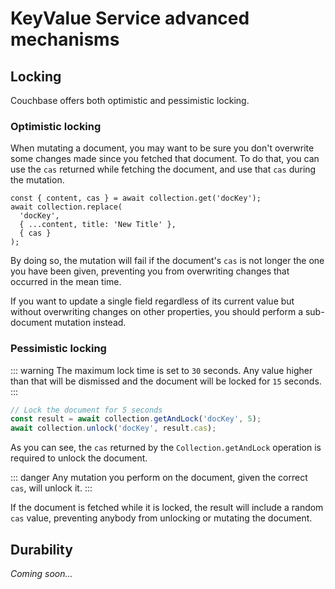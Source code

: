 # KeyValue Service advanced mechanisms

## Locking

Couchbase offers both optimistic and pessimistic locking.

### Optimistic locking

When mutating a document, you may want to be sure you don't overwrite some changes made since you fetched that document.
To do that, you can use the `cas` returned while fetching the document, and use that `cas` during the mutation.

```ts{5}
const { content, cas } = await collection.get('docKey');
await collection.replace(
  'docKey', 
  { ...content, title: 'New Title' },
  { cas }
);
```

By doing so, the mutation will fail if the document's `cas` is not longer the one you have been given, preventing you from overwriting changes that occurred in the mean time.

If you want to update a single field regardless of its current value but without overwriting changes on other properties, you should perform a sub-document mutation instead.

### Pessimistic locking

::: warning
The maximum lock time is set to `30` seconds. Any value higher than that will be dismissed and the document will be locked for `15` seconds.
:::

```ts
// Lock the document for 5 seconds
const result = await collection.getAndLock('docKey', 5);
await collection.unlock('docKey', result.cas);
```

As you can see, the `cas` returned by the `Collection.getAndLock` operation is required to unlock the document.

::: danger
Any mutation you perform on the document, given the correct `cas`, will unlock it.
:::

If the document is fetched while it is locked, the result will include a random `cas` value, preventing anybody from unlocking or mutating the document.

## Durability

*Coming soon...*